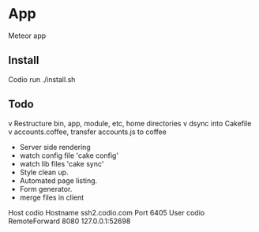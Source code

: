 App
===
Meteor app

Install
-------
Codio
run ./install.sh

Todo
----
v Restructure bin, app, module, etc, home directories
v dsync into Cakefile
v accounts.coffee, transfer accounts.js to coffee
- Server side rendering
- watch config file 'cake config'
- watch lib files 'cake sync'
- Style clean up.
- Automated page listing.
- Form generator.
- merge files in client

Host codio
        Hostname ssh2.codio.com
        Port 6405
        User codio
        RemoteForward 8080 127.0.0.1:52698
